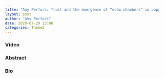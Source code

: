 ```yaml
---
title: "Amy Perfors: Trust and the emergence of “echo chambers” in populations of Bayesian agents"
layout: post
author: "Amy Perfors"
date: 2020-07-29 13:00 
categories: Theme2
---
```


### Video

### Abstract

### Bio
